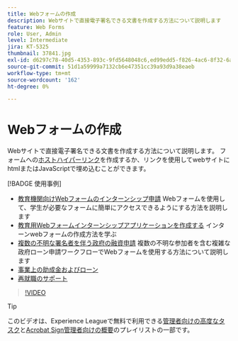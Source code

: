 ```yaml
---
title: Webフォームの作成
description: Webサイトで直接電子署名できる文書を作成する方法について説明します
feature: Web Forms
role: User, Admin
level: Intermediate
jira: KT-5325
thumbnail: 37841.jpg
exl-id: d6297c78-40d5-4353-893c-9fd5648048c6,ed99edd5-f826-4ac6-8f32-6a4e6e48ddc6
source-git-commit: 51d1a59999a7132cb6e47351cc39a93d9a38eaeb
workflow-type: tm+mt
source-wordcount: '162'
ht-degree: 0%

---
```


# Webフォームの作成

Webサイトで直接電子署名できる文書を作成する方法について説明します。 フォームへの[ホストハイパーリンク](https://salesforceintegration.na2.echosign.com/public/esignWidget?wid=CBFCIBAA3AAABLblqZhBTZvjMual0H-M6HTSunw9hV1t-OdGbQI3d-nWJdEH76dHPxK1QH6DO9XGjch6QVho*)を作成するか、リンクを使用してwebサイトにhtmlまたはJavaScriptで埋め込むことができます。

[!BADGE 使用事例]

* [教育機関向けWebフォームのインターンシップ申請](https://experienceleague.adobe.com/docs/document-cloud-learn/sign-learning-hub/expand/recipes/edu/usecase-edu-intern.html?lang=ja)
Webフォームを使用して、学生が必要なフォームに簡単にアクセスできるようにする方法を説明します
* [教育用Webフォームインターンシップアプリケーションを作成する](https://experienceleague.adobe.com/docs/document-cloud-learn/sign-learning-hub/expand/recipes/edu/usecase-edu-intern-create.html?lang=ja)
インターンwebフォームの作成方法を学ぶ
* [複数の不明な署名者を伴う政府の融資申請](https://experienceleague.adobe.com/docs/document-cloud-learn/sign-learning-hub/expand/recipes/gov/webform-multiple-signers.html?lang=ja)
複数の不明な参加者を含む複雑な政府ローン申請ワークフローでWebフォームを使用する方法について説明します
* [事業上の助成金およびローン](https://experienceleague.adobe.com/docs/document-cloud-learn/sign-learning-hub/expand/recipes/gov/usecasegovgrants.html?lang=ja)
* [再就職のサポート](https://experienceleague.adobe.com/docs/document-cloud-learn/sign-learning-hub/expand/recipes/gov/usecasegovreemployment.html?lang=ja)

>[!VIDEO](https://video.tv.adobe.com/v/37841?quality=12&learn=on&hidetitle=true)

>[!TIP]
>
>このビデオは、Experience Leagueで無料で利用できる[管理者向けの高度なタスク](https://experienceleague.adobe.com/ja/playlists/acrobat-sign-perform-advanced-tasks-business-users)と[Acrobat Sign管理者向けの概要](https://experienceleague.adobe.com/ja/playlists/acrobat-sign-get-started-administrators)のプレイリストの一部です。

